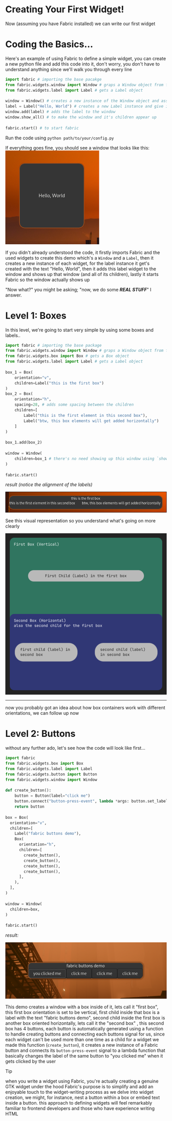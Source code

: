 # Creating Your First Widget!

Now (assuming you have Fabric installed) we can write our first widget

# Coding the Basics...

Here's an example of using Fabric to define a simple widget, you can create a new python file and add this code into it, don't worry, you don't have to understand anything since we'll walk you through every line

```python
import fabric # importing the base pacakge
from fabric.widgets.window import Window # graps a Window object from fabric
from fabric.widgets.label import Label # gets a Label object

window = Window() # creates a new instance of the Window object and assign it to the `window` variable
label = Label("Hello, World") # creates a new Label instance and give it to the `label` variable, this label is set to "Hello, World"
window.add(label) # adds the label to the window
window.show_all() # to make the window and it's children appear up

fabric.start() # to start fabric
```

Run the code using `python path/to/your/config.py`

If everything goes fine, you should see a window that looks like this:
![](assets/first-widget-label.png)

If you didn't already understood the code, it firstly imports Fabric and the used widgets to create this demo which's a `Window` and a `Label`, then it creates a new instance of each widget, for the label instance it get's created with the text "Hello, World", then it adds this label widget to the window and shows up that window (and all of its children), lastly it starts Fabric so the window actually shows up

"Now what?" you might be asking; "now, we do some **_REAL STUFF_**" I answer.

# Level 1: Boxes

In this level, we're going to start very simple by using some boxes and labels..

```python
import fabric # importing the base package
from fabric.widgets.window import Window # graps a Window object from fabric
from fabric.widgets.box import Box # gets a Box object
from fabric.widgets.label import Label # gets a Label object

box_1 = Box(
    orientation="v",
    children=Label("this is the first box")
)
box_2 = Box(
    orientation="h",
    spacing=28, # adds some spacing between the children
    children=[
        Label("this is the first element in this second box"),
        Label("btw, this box elements will get added horizontally")
    ]
)

box_1.add(box_2)

window = Window(
    children=box_1 # there's no need showing up this window using `show_all()` it'll show itself because the children is already passed
)

fabric.start()
```

_result (notice the alignment of the labels)_

![](assets/first-widget-box.png)

See this visual representation so you understand what's going on more clearly

![](assets/first-widget-box-help.png)

---

now you probably got an idea about how box containers work with different orientations, we can follow up now

# Level 2: Buttons

without any further ado, let's see how the code will look like first...

```python
import fabric
from fabric.widgets.box import Box
from fabric.widgets.label import Label
from fabric.widgets.button import Button
from fabric.widgets.window import Window

def create_button():
    button = Button(label="click me")
    button.connect("button-press-event", lambda *args: button.set_label("you clicked me"))
    return button

box = Box(
  orientation="v",
  children=[
    Label("fabric buttons demo"),
    Box(
      orientation="h",
      children=[
        create_button(),
        create_button(),
        create_button(),
        create_button(),
      ],
    ),
  ],
)

window = Window(
  children=box,
)

fabric.start()
```

_result:_

![](assets/first-widget-button.png)

This demo creates a window with a box inside of it, lets call it "first box", this first box orientation is set to be vertical, first child inside that box is a label with the text "fabric buttons demo", second child inside the first box is another box oriented horizontally, lets call it the "second box" , this second box has 4 buttons, each button is automatically generated using a function to handle creating buttons and connecting each buttons signal for us, since each widget can't be used more than one time as a child for a widget we made this function (`create_button`), it creates a new instance of a Fabric button and connects its `button-press-event` signal to a lambda function that basically changes the label of the same button to "you clicked me" when it gets clicked by the user

> [!TIP]
> when you write a widget using Fabric, you're actually creating a genuine GTK widget under the hood
> Fabric's purpose is to simplify and add an enjoyable touch to the widget-writing process
> as we delve into widget creation, we might, for instance, nest a button within a box or embed text inside a button. this approach to defining widgets will feel remarkably familiar to frontend developers and those who have experience writing HTML
